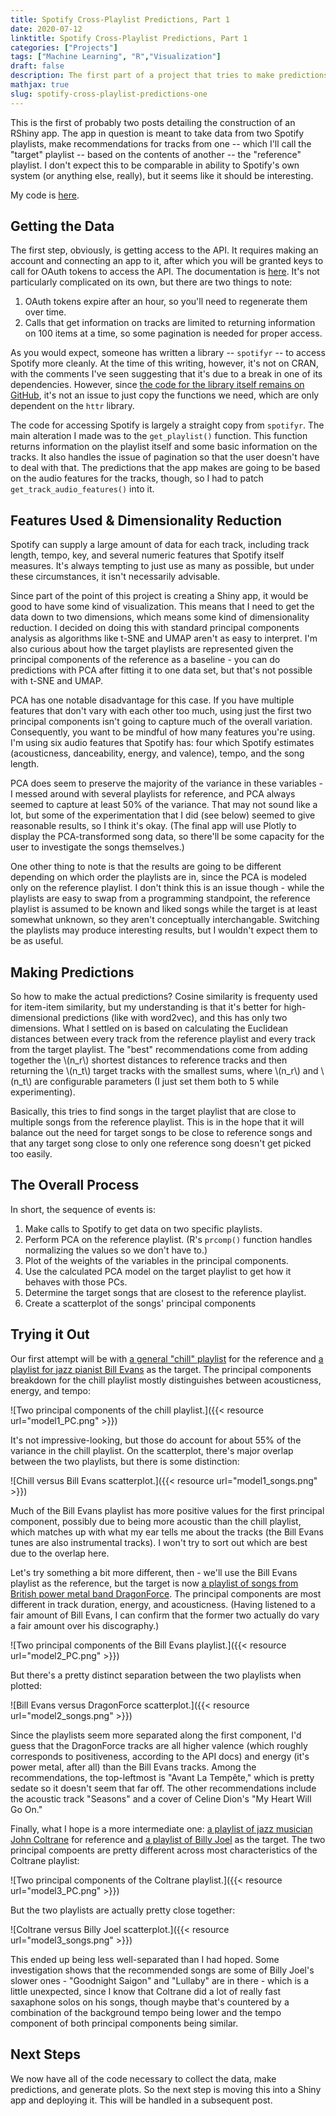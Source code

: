 ```yaml
---
title: Spotify Cross-Playlist Predictions, Part 1
date: 2020-07-12
linktitle: Spotify Cross-Playlist Predictions, Part 1
categories: ["Projects"]
tags: ["Machine Learning", "R","Visualization"]
draft: false
description: The first part of a project that tries to make predictions between two Spotify playlists and display the results in an app
mathjax: true
slug: spotify-cross-playlist-predictions-one
---
```


This is the first of probably two posts detailing the construction of an RShiny app.  The app in question is meant to take data from two Spotify playlists, make recommendations for tracks from one -- which I'll call the "target" playlist -- based on the contents of another -- the "reference" playlist.  I don't expect this to be comparable in ability to Spotify's own system (or anything else, really), but it seems like it should be interesting.

My code is [here](https://github.com/gjanesch/Spotify-Cross-Playlist-Prediction-App).

<!--more-->


## Getting the Data

The first step, obviously, is getting access to the API.  It requires making an account and connecting an app to it, after which you will be granted keys to call for OAuth tokens to access the API.  The documentation is [here](https://developer.spotify.com/documentation/web-api/).  It's not particularly complicated on its own, but there are two things to note:

1. OAuth tokens expire after an hour, so you'll need to regenerate them over time.
2. Calls that get information on tracks are limited to returning information on 100 items at a time, so some pagination is needed for proper access.

As you would expect, someone has written a library -- `spotifyr` -- to access Spotify more cleanly.  At the time of this writing, however, it's not on CRAN, with the comments I've seen suggesting that it's due to a break in one of its dependencies.  However, since [the code for the library itself remains on GitHub](https://github.com/charlie86/spotifyr), it's not an issue to just copy the functions we need, which are only dependent on the `httr` library.

The code for accessing Spotify is largely a straight copy from `spotifyr`.  The main alteration I made was to the `get_playlist()` function.  This function returns information on the playlist itself and some basic information on the tracks.  It also handles the issue of pagination so that the user doesn't have to deal with that.  The predictions that the app makes are going to be based on the audio features for the tracks, though, so I had to patch `get_track_audio_features()` into it.



## Features Used & Dimensionality Reduction

Spotify can supply a large amount of data for each track, including track length, tempo, key, and several numeric features that Spotify itself measures.  It's always tempting to just use as many as possible, but under these circumstances, it isn't necessarily advisable.

Since part of the point of this project is creating a Shiny app, it would be good to have some kind of visualization.  This means that I need to get the data down to two dimensions, which means some kind of dimensionality reduction.  I decided on doing this with standard principal components analysis as algorithms like t-SNE and UMAP aren't as easy to interpret.  I'm also curious about how the target playlists are represented given the principal components of the reference as a baseline - you can do predictions with PCA after fitting it to one data set, but that's not possible with t-SNE and UMAP.

PCA has one notable disadvantage for this case.  If you have multiple features that don't vary with each other too much, using just the first two principal components isn't going to capture much of the overall variation.  Consequently, you want to be mindful of how many features you're using.  I'm using six audio features that Spotify has: four which Spotify estimates (acousticness, danceability, energy, and valence), tempo, and the song length.

PCA does seem to preserve the majority of the variance in these variables - I messed around with several playlists for reference, and PCA always seemed to capture at least 50% of the variance.  That may not sound like a lot, but some of the experimentation that I did (see below) seemed to give reasonable results, so I think it's okay.  (The final app will use Plotly to display the PCA-transformed song data, so there'll be some capacity for the user to investigate the songs themselves.)

One other thing to note is that the results are going to be different depending on which order the playlists are in, since the PCA is modeled only on the reference playlist.  I don't think this is an issue though - while the playlists are easy to swap from a programming standpoint, the reference playlist is assumed to be known and liked songs while the target is at least somewhat unknown, so they aren't conceptually interchangable.  Switching the playlists may produce interesting results, but I wouldn't expect them to be as useful.



## Making Predictions

So how to make the actual predictions?  Cosine similarity is frequenty used for item-item similarity, but my understanding is that it's better for high-dimensional predictions (like with word2vec), and this has only two dimensions.  What I settled on is based on calculating the Euclidean distances between every track from the reference playlist and every track from the target playlist.  The "best" recommendations come from adding together the \\(n_r\\) shortest distances to reference tracks and then returning the \\(n_t\\) target tracks with the smallest sums, where \\(n_r\\) and \\(n_t\\) are configurable parameters (I just set them both to 5 while experimenting).

Basically, this tries to find songs in the target playlist that are close to multiple songs from the reference playlist.  This is in the hope that it will balance out the need for target songs to be close to reference songs and that any target song close to only one reference song doesn't get picked too easily.



## The Overall Process

In short, the sequence of events is:

1. Make calls to Spotify to get data on two specific playlists.
2. Perform PCA on the reference playlist.  (R's `prcomp()` function handles normalizing the values so we don't have to.)
3. Plot of the weights of the variables in the principal components.
4. Use the calculated PCA model on the target playlist to get how it behaves with those PCs.
5. Determine the target songs that are closest to the reference playlist.
6. Create a scatterplot of the songs' principal components



## Trying it Out

Our first attempt will be with [a general "chill" playlist](https://open.spotify.com/playlist/37i9dQZF1DX4WYpdgoIcn6) for the reference and [a playlist for jazz pianist Bill Evans](https://open.spotify.com/playlist/37i9dQZF1DZ06evO2wKKgo) as the target.  The principal components breakdown for the chill playlist mostly distinguishes between acousticness, energy, and tempo:

![Two principal components of the chill playlist.]({{< resource url="model1_PC.png" >}})

It's not impressive-looking, but those do account for about 55% of the variance in the chill playlist.  On the scatterplot, there's major overlap between the two playlists, but there is some distinction:

![Chill versus Bill Evans scatterplot.]({{< resource url="model1_songs.png" >}})

Much of the Bill Evans playlist has more positive values for the first principal component, possibly due to being more acoustic than the chill playlist, which matches up with what my ear tells me about the tracks (the Bill Evans tunes are also instrumental tracks).  I won't try to sort out which are best due to the overlap here.

Let's try something a bit more different, then - we'll use the Bill Evans playlist as the reference, but the target is now [a playlist of songs from British power metal band DragonForce](https://open.spotify.com/playlist/4Mo1fC3coSORc25t2PIbGK).  The principal components are most different in track duration, energy, and acousticness.  (Having listened to a fair amount of Bill Evans, I can confirm that the former two actually do vary a fair amount over his discography.)

![Two principal components of the Bill Evans playlist.]({{< resource url="model2_PC.png" >}})

But there's a pretty distinct separation between the two playlists when plotted:

![Bill Evans versus DragonForce scatterplot.]({{< resource url="model2_songs.png" >}})

Since the playlists seem more separated along the first component, I'd guess that the DragonForce tracks are all higher valence (which roughly corresponds to positiveness, according to the API docs) and energy (it's power metal, after all) than the Bill Evans tracks.  Among the recommendations, the top-leftmost is "Avant La Tempête," which is pretty sedate so it doesn't seem that far off.  The other recommendations include the acoustic track "Seasons" and a cover of Celine Dion's "My Heart Will Go On."

Finally, what I hope is a more intermediate one: [a playlist of jazz musician John Coltrane](https://open.spotify.com/playlist/37i9dQZF1DWVx3vT1QCKCV) for reference and [a playlist of Billy Joel](https://open.spotify.com/playlist/37i9dQZF1DWY7QTKRRDgA5) as the target. The two principal compoents are pretty different across most characteristics of the Coltrane playlist:

![Two principal components of the Coltrane playlist.]({{< resource url="model3_PC.png" >}})

But the two playlists are actually pretty close together:

![Coltrane versus Billy Joel scatterplot.]({{< resource url="model3_songs.png" >}})

This ended up being less well-separated than I had hoped.  Some investigation shows that the recommended songs are some of Billy Joel's slower ones - "Goodnight Saigon" and "Lullaby" are in there - which is a little unexpected, since I know that Coltrane did a lot of really fast saxaphone solos on his songs, though maybe that's countered by a combination of the background tempo being lower and the tempo component of both principal components being similar.


## Next Steps

We now have all of the code necessary to collect the data, make predictions, and generate plots.  So the next step is moving this into a Shiny app and deploying it.  This will be handled in a subsequent post.
